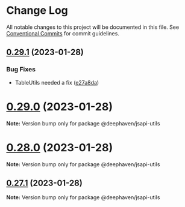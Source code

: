 # Change Log

All notable changes to this project will be documented in this file.
See [Conventional Commits](https://conventionalcommits.org) for commit guidelines.

## [0.29.1](https://github.com/deephaven/web-client-ui/compare/v0.29.0...v0.29.1) (2023-01-28)


### Bug Fixes

* TableUtils needed a fix ([e27a8da](https://github.com/deephaven/web-client-ui/commit/e27a8da62296f22872d56ac101068b73b776bee0))





# [0.29.0](https://github.com/deephaven/web-client-ui/compare/v0.28.0...v0.29.0) (2023-01-28)

**Note:** Version bump only for package @deephaven/jsapi-utils





# [0.28.0](https://github.com/deephaven/web-client-ui/compare/v0.27.1...v0.28.0) (2023-01-28)

**Note:** Version bump only for package @deephaven/jsapi-utils





## [0.27.1](https://github.com/deephaven/web-client-ui/compare/v0.27.0...v0.27.1) (2023-01-28)

**Note:** Version bump only for package @deephaven/jsapi-utils
